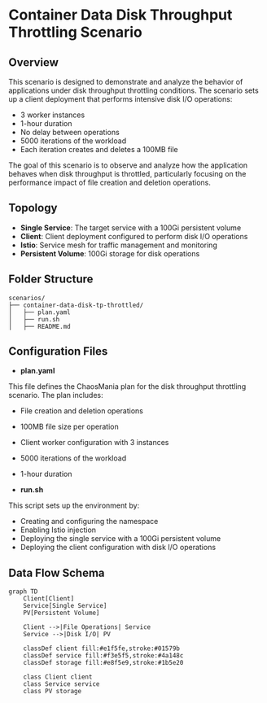 # Container Data Disk Throughput Throttling Scenario

## Overview

This scenario is designed to demonstrate and analyze the behavior of applications under disk throughput throttling conditions. The scenario sets up a client deployment that performs intensive disk I/O operations:

- 3 worker instances
- 1-hour duration
- No delay between operations
- 5000 iterations of the workload
- Each iteration creates and deletes a 100MB file

The goal of this scenario is to observe and analyze how the application behaves when disk throughput is throttled, particularly focusing on the performance impact of file creation and deletion operations.

## Topology

- **Single Service**: The target service with a 100Gi persistent volume
- **Client**: Client deployment configured to perform disk I/O operations
- **Istio**: Service mesh for traffic management and monitoring
- **Persistent Volume**: 100Gi storage for disk operations

## Folder Structure

```plaintext
scenarios/
├── container-data-disk-tp-throttled/
│   ├── plan.yaml
│   ├── run.sh
│   ├── README.md
```

## Configuration Files

- **plan.yaml**

This file defines the ChaosMania plan for the disk throughput throttling scenario. The plan includes:
- File creation and deletion operations
- 100MB file size per operation
- Client worker configuration with 3 instances
- 5000 iterations of the workload
- 1-hour duration

- **run.sh**

This script sets up the environment by:
- Creating and configuring the namespace
- Enabling Istio injection
- Deploying the single service with a 100Gi persistent volume
- Deploying the client configuration with disk I/O operations

## Data Flow Schema

```mermaid
graph TD
    Client[Client]
    Service[Single Service]
    PV[Persistent Volume]

    Client -->|File Operations| Service
    Service -->|Disk I/O| PV

    classDef client fill:#e1f5fe,stroke:#01579b
    classDef service fill:#f3e5f5,stroke:#4a148c
    classDef storage fill:#e8f5e9,stroke:#1b5e20

    class Client client
    class Service service
    class PV storage
```
